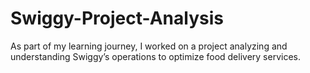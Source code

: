 # Swiggy-Project-Analysis
As part of my learning journey, I worked on a project analyzing and understanding Swiggy’s operations to optimize food delivery services.
